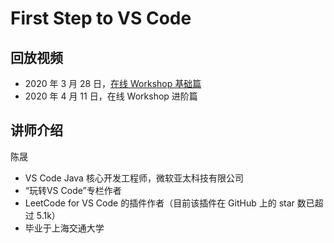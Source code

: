 # First Step to VS Code

## 回放视频

* 2020 年 3 月 28 日，[在线 Workshop 基础篇](https://www.bilibili.com/video/BV1LA411h7Yc)
* 2020 年 4 月 11 日，在线 Workshop 进阶篇

## 讲师介绍

陈晟
* VS Code Java 核心开发工程师，微软亚太科技有限公司
* “玩转VS Code”专栏作者
* LeetCode for VS Code 的插件作者（目前该插件在 GitHub 上的 star 数已超过 5.1k）
* 毕业于上海交通大学